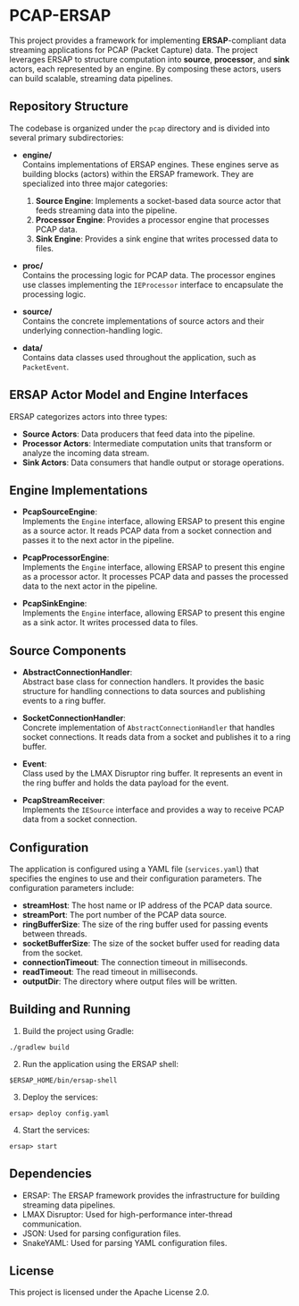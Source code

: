 # PCAP-ERSAP

This project provides a framework for implementing **ERSAP**-compliant data streaming applications for PCAP (Packet Capture) data. The project leverages ERSAP to structure computation into **source**, **processor**, and **sink** actors, each represented by an engine. By composing these actors, users can build scalable, streaming data pipelines.

## Repository Structure

The codebase is organized under the `pcap` directory and is divided into several primary subdirectories:

- **engine/**  
  Contains implementations of ERSAP engines. These engines serve as building blocks (actors) within the ERSAP framework. They are specialized into three major categories:
    1. **Source Engine**: Implements a socket-based data source actor that feeds streaming data into the pipeline.
    2. **Processor Engine**: Provides a processor engine that processes PCAP data.
    3. **Sink Engine**: Provides a sink engine that writes processed data to files.

- **proc/**  
  Contains the processing logic for PCAP data. The processor engines use classes implementing the `IEProcessor` interface to encapsulate the processing logic.

- **source/**  
  Contains the concrete implementations of source actors and their underlying connection-handling logic.

- **data/**  
  Contains data classes used throughout the application, such as `PacketEvent`.

## ERSAP Actor Model and Engine Interfaces

ERSAP categorizes actors into three types:

- **Source Actors**: Data producers that feed data into the pipeline.
- **Processor Actors**: Intermediate computation units that transform or analyze the incoming data stream.
- **Sink Actors**: Data consumers that handle output or storage operations.

## Engine Implementations

- **PcapSourceEngine**:  
  Implements the `Engine` interface, allowing ERSAP to present this engine as a source actor. It reads PCAP data from a socket connection and passes it to the next actor in the pipeline.

- **PcapProcessorEngine**:  
  Implements the `Engine` interface, allowing ERSAP to present this engine as a processor actor. It processes PCAP data and passes the processed data to the next actor in the pipeline.

- **PcapSinkEngine**:  
  Implements the `Engine` interface, allowing ERSAP to present this engine as a sink actor. It writes processed data to files.

## Source Components

- **AbstractConnectionHandler**:  
  Abstract base class for connection handlers. It provides the basic structure for handling connections to data sources and publishing events to a ring buffer.

- **SocketConnectionHandler**:  
  Concrete implementation of `AbstractConnectionHandler` that handles socket connections. It reads data from a socket and publishes it to a ring buffer.

- **Event**:  
  Class used by the LMAX Disruptor ring buffer. It represents an event in the ring buffer and holds the data payload for the event.

- **PcapStreamReceiver**:  
  Implements the `IESource` interface and provides a way to receive PCAP data from a socket connection.

## Configuration

The application is configured using a YAML file (`services.yaml`) that specifies the engines to use and their configuration parameters. The configuration parameters include:

- **streamHost**: The host name or IP address of the PCAP data source.
- **streamPort**: The port number of the PCAP data source.
- **ringBufferSize**: The size of the ring buffer used for passing events between threads.
- **socketBufferSize**: The size of the socket buffer used for reading data from the socket.
- **connectionTimeout**: The connection timeout in milliseconds.
- **readTimeout**: The read timeout in milliseconds.
- **outputDir**: The directory where output files will be written.

## Building and Running

1. Build the project using Gradle:

```
./gradlew build
```

2. Run the application using the ERSAP shell:

```
$ERSAP_HOME/bin/ersap-shell
```

3. Deploy the services:

```
ersap> deploy config.yaml
```

4. Start the services:

```
ersap> start
```

## Dependencies

- ERSAP: The ERSAP framework provides the infrastructure for building streaming data pipelines.
- LMAX Disruptor: Used for high-performance inter-thread communication.
- JSON: Used for parsing configuration files.
- SnakeYAML: Used for parsing YAML configuration files.

## License

This project is licensed under the Apache License 2.0. 